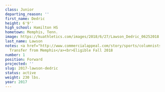 ```yaml
---
class: Junior
departing_reason: ''
first_name: Dedric
height: 6'9''
high_school: Hamilton HS
hometown: Memphis, Tenn.
image: https://kuathletics.com/images/2018/6/27/Lawson_Dedric_06252018.jpg?width=182&height=250&mode=crop&anchor=topcenter
last_name: Lawson
notes: <a href="http://www.commercialappeal.com/story/sports/columnists/geoff-calkins/2017/04/10/calkins-lawsons-kansas----and-keelon-lawson-explain-why/100291042/">Junior,
  Transfer from Memphis</a><br>Eligible Fall 2018
number: 1
position: Forward
projected: ''
slug: 2017-lawson-dedric
status: active
weight: 230 lbs.
year: 2017
---
```


